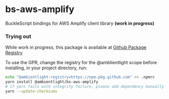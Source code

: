 # bs-aws-amplify
BuckleScript bindings for AWS Amplify client library **(work in progress)**

### Trying out
While work in progress, this package is available at [Github Package Registry](https://github.com/features/packages)

To use the GPR, change the registry for the @amblientlight scope
before installing, in your project directory, run:

```bash
echo "@ambientlight:registry=https://npm.pkg.github.com" >> .npmrc
yarn install @ambientlight/bs-aws-amplify
# if yarn fails with integrity failure, please add dependency manually to package.json and run the following
yarn --update-checksums
```

